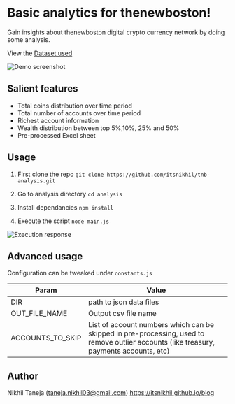 # Basic analytics for thenewboston!

Gain insights about thenewboston digital crypto currency network by doing some analysis. 

View the [Dataset used](https://github.com/thenewboston-developers/Account-Backups/tree/master/account_backups)

![Demo screenshot](./screenshot/demo.png)

## Salient features

- Total coins distribution over time period
- Total number of accounts over time period
- Richest account information
- Wealth distribution between top 5%,10%, 25% and 50%
- Pre-processed Excel sheet

## Usage

1) First clone the repo
`git clone https://github.com/itsnikhil/tnb-analysis.git`

2) Go to analysis directory
`cd analysis`

3) Install dependancies
`npm install`

4) Execute the script
`node main.js`

![Execution response](./screenshot/stdout.png)

## Advanced usage

Configuration can be tweaked under `constants.js`

|Param|Value|
|-|-|
|DIR|path to json data files|
|OUT_FILE_NAME|Output csv file name|
|ACCOUNTS_TO_SKIP|List of account numbers which can be skipped in pre-processing, used to remove outlier accounts (like treasury, payments accounts, etc)|

## Author

Nikhil Taneja (taneja.nikhil03@gmail.com)
https://itsnikhil.github.io/blog